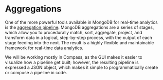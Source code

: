# Aggregations

One of the more powerful tools available in MongoDB for real-time analytics is the [aggregation pipeline](https://www.mongodb.com/docs/manual/core/aggregation-pipeline/). MongoDB aggregations are a series of stages, which allow you to procedurally match, sort, aggregate, project, and transform data in a logical, step-by-step process, with the output of each stage feeding into the next. The result is a highly flexible and maintainable framework for real-time data analytics.


We will be working mostly in Compass, as the GUI makes it easier to visualize how a pipeline get built; however, the resulting pipeline is expressed a JSON object, which makes it simple to programmatically create or compose a pipeline in code.
